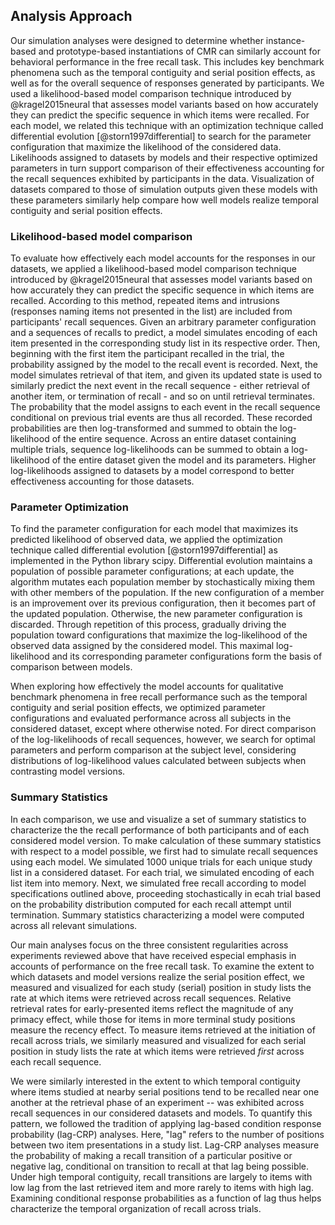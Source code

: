 ## Analysis Approach


Our simulation analyses were designed to determine whether instance-based and prototype-based instantiations of CMR can similarly account for behavioral performance in the free recall task. This includes key benchmark phenomena such as the temporal contiguity and serial position effects, as well as for the overall sequence of responses generated by participants. We used a likelihood-based model comparison technique introduced by @kragel2015neural that assesses model variants based on how accurately they can predict the specific sequence in which items were recalled. For each model, we related this technique with an optimization technique called differential evolution [@storn1997differential] to search for the parameter configuration that maximize the likelihood of the considered data. Likelihoods assigned to datasets by models and their respective optimized parameters in turn support comparison of their effectiveness accounting for the recall sequences exhibited by participants in the data. Visualization of datasets compared to those of simulation outputs given these models with these parameters similarly help compare how well models realize temporal contiguity and serial position effects.


### Likelihood-based model comparison


To evaluate how effectively each model accounts for the responses in our datasets, we applied a likelihood-based model comparison technique introduced by @kragel2015neural that assesses model variants based on how accurately they can predict the specific sequence in which items are recalled. According to this method, repeated items and intrusions (responses naming items not presented in the list) are included from participants' recall sequences. Given an arbitrary parameter configuration and a sequences of recalls to predict, a model simulates encoding of each item presented in the corresponding study list in its respective order. Then, beginning with the first item the participant recalled in the trial, the probability assigned by the model to the recall event is recorded. Next, the model simulates retrieval of that item, and given its updated state is used to similarly predict the next event in the recall sequence - either retrieval of another item, or termination of recall - and so on until retrieval terminates. The probability that the model assigns to each event in the recall sequence conditional on previous trial events are thus all recorded. These recorded probabilities are then log-transformed and summed to obtain the log-likelihood of the entire sequence. Across an entire dataset containing multiple trials, sequence log-likelihoods can be summed to obtain a log-likelihood of the entire dataset given the model and its parameters. Higher log-likelihoods assigned to datasets by a model correspond to better effectiveness accounting for those datasets.


### Parameter Optimization


To find the parameter configuration for each model that maximizes its predicted likelihood of observed data, we applied the optimization technique called differential evolution [@storn1997differential] as implemented in the Python library scipy. Differential evolution maintains a population of possible parameter configurations; at each update, the algorithm mutates each population member by stochastically mixing them with other members of the population. If the new configuration of a member is an improvement over its previous configuration, then it becomes part of the updated population. Otherwise, the new parameter configuration is discarded. Through repetition of this process, gradually driving the population toward configurations that maximize the log-likelihood of the observed data assigned by the considered model. This maximal log-likelihood and its corresponding parameter configurations form the basis of comparison between models.

When exploring how effectively the model accounts for qualitative benchmark phenomena in free recall performance such as the temporal contiguity and serial position effects, we optimized parameter configurations and evaluated performance across all subjects in the considered dataset, except where otherwise noted. For direct comparison of the log-likelihoods of recall sequences, however, we search for optimal parameters and perform comparison at the subject level, considering distributions of log-likelihood values calculated between subjects when contrasting model versions.


### Summary Statistics


In each comparison, we use and visualize a set of summary statistics to characterize the the recall performance of both participants and of each considered model version. To make calculation of these summary statistics with respect to a model possible, we first had to simulate recall sequences using each model. We simulated 1000 unique trials for each unique study list in a considered dataset. For each trial, we simulated encoding of each list item into memory. Next, we simulated free recall according to model specifications outlined above, proceeding stochastically in ecah trial based on the probability distribution computed for each recall attempt until termination. Summary statistics characterizing a model were computed across all relevant simulations.

Our main analyses focus on the three consistent regularities across experiments reviewed above that have received especial emphasis in accounts of performance on the free recall task. To examine the extent to which datasets and model versions realize the serial position effect, we measured and visualized for each study (serial) position in study lists the rate at which items were retrieved across recall sequences. Relative retrieval rates for early-presented items reflect the magnitude of any primacy effect, while those for items in more terminal study positions measure the recency effect. To measure items retrieved at the initiation of recall across trials, we similarly measured and visualized for each serial position in study lists the rate at which items were retrieved *first* across each recall sequence.

We were similarly interested in the extent to which temporal contiguity where items studied at nearby serial positions tend to be recalled near one another at the retrieval phase of an experiment -- was exhibited across recall sequences in our considered datasets and models. To quantify this pattern, we followed the tradition of applying lag-based condition response probability (lag-CRP) analyses. Here, "lag" refers to the number of positions between two item presentations in a study list. Lag-CRP analyses measure the probability of making a recall transition of a particular positive or negative lag, conditional on transition to recall at that lag being possible. Under high temporal contiguity, recall transitions are largely to items with low lag from the last retrieved item and more rarely to items with high lag. Examining conditional response probabilities as a function of lag thus helps characterize the temporal organization of recall across trials.
